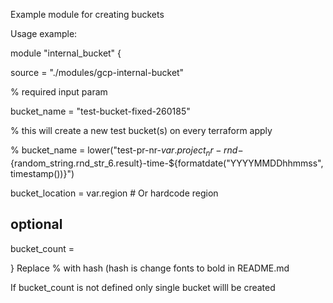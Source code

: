 Example module for creating buckets

Usage example:

module "internal_bucket" {

  source = "./modules/gcp-internal-bucket"
  
  % required input param
  
  bucket_name = "test-bucket-fixed-260185"
  
  % this will create a new test bucket(s) on every terraform apply
  
  % bucket_name = lower("test-pr-nr-${var.project_nr}-rnd-${random_string.rnd_str_6.result}-time-${formatdate("YYYYMMDDhhmmss", timestamp())}")
  
  bucket_location = var.region  # Or hardcode region
  
  ## optional
  
  bucket_count = 
  
}
Replace % with hash (hash is change fonts to bold in README.md

If bucket_count is not defined only single bucket willl be created

